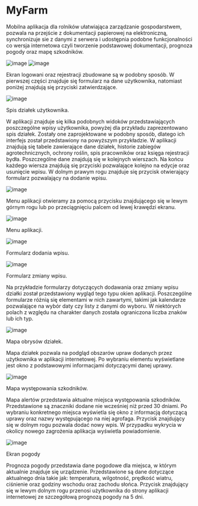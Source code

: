 # MyFarm
Mobilna aplikacja dla rolników ułatwiająca zarządzanie gospodarstwem, pozwala na przejście z dokumentacji papierowej na elektroniczną, synchronizuje sie z danymi z serwera i udostępnia podobne funkcjonalności co wersja internetowa czyli tworzenie podstawowej dokumentacji, prognoza pogody oraz mapę szkodników. 

![image](https://user-images.githubusercontent.com/56389485/212641183-b5eb4a9a-ee71-49a5-bea8-e1daad55d429.png) ![image](https://user-images.githubusercontent.com/56389485/212641276-9b1d3e78-9079-4b05-9178-7c9fccd7d837.png)

Ekran logowani oraz rejestracji zbudowane są w podobny sposób. W pierwszej części znajduje się formularz na dane użytkownika, natomiast poniżej znajdują się przyciski zatwierdzające.
 
 ![image](https://user-images.githubusercontent.com/56389485/212641426-24ddaa43-44b7-45a8-9a5f-d8d22d74a934.png)

Spis działek użytkownika.

W aplikacji znajduje się kilka podobnych widoków przedstawiających poszczególne wpisy użytkownika, powyżej dla przykładu zaprezentowano spis działek. Zostały one zaprojektowane w podobny sposób, dlatego ich interfejs został przedstawiony na powyższym przykładzie. W aplikacji znajdują się tabele zawierające dane działek, historie zabiegów agrotechnicznych, ochrony roślin, spis pracowników oraz księga rejestracji bydła. Poszczególne dane znajdują się w kolejnych wierszach. Na końcu każdego wiersza znajdują się przyciski pozwalające kolejno na edycje oraz usunięcie wpisu. W dolnym prawym rogu znajduje się przycisk otwierający formularz pozwalający na dodanie wpisu. 

![image](https://user-images.githubusercontent.com/56389485/212641760-8fc80049-e1ab-4ca6-9a0f-e1b7d16888b5.png)

Menu aplikacji otwieramy za pomocą przycisku znajdującego się w lewym górnym rogu lub po przeciągnięciu palcem od lewej krawędzi ekranu.
 
 ![image](https://user-images.githubusercontent.com/56389485/212641524-d5e85a13-b2ef-4a83-883b-8512135e5953.png)

Menu aplikacji.

![image](https://user-images.githubusercontent.com/56389485/212641923-4db0aa64-f9bd-4793-8cc9-97a8246a90de.png)

Formularz dodania wpisu.

 ![image](https://user-images.githubusercontent.com/56389485/212641955-51348297-d8cc-4cce-8bf8-51c5b4a97a9c.png)

Formularz zmiany wpisu.

Na przykładzie formularzy dotyczących dodawania oraz zmiany wpisu działki został przedstawiony wygląd tego typu okien aplikacji. Poszczególne formularze różnią się elementami w nich zawartymi, takimi jak kalendarze pozwalające na wybór daty czy listy z danymi do wyboru. W niektórych polach z względu na charakter danych została ograniczona liczba znaków lub ich typ.
 
 ![image](https://user-images.githubusercontent.com/56389485/212642057-a28069a8-bdd5-4368-8467-d80a1bd3ef7d.png)

Mapa obrysów działek.

Mapa działek pozwala na podgląd obszarów upraw dodanych przez użytkownika w aplikacji internetowej. Po wybraniu elementu wyświetlane jest okno z podstawowymi informacjami dotyczącymi danej uprawy.  
 
 ![image](https://user-images.githubusercontent.com/56389485/212642140-21797b78-e267-4bb5-b0bc-1a52c2b3b213.png)

Mapa występowania szkodników.

Mapa alertów przedstawia aktualne miejsca występowania szkodników. Przedstawione są znaczniki dodane nie wcześniej niż przed 30 dniami. Po wybraniu konkretnego miejsca wyświetla się okno z informacją dotyczącą uprawy oraz nazwy występującego na niej agrofaga. Przycisk znajdujący się w dolnym rogu pozwala dodać nowy wpis. W przypadku wykrycia w okolicy nowego zagrożenia aplikacja wyświetla powiadomienie.
 
 ![image](https://user-images.githubusercontent.com/56389485/212642218-9782c27b-0b21-4bab-81ba-f72003bba99e.png)

Ekran pogody

Prognoza pogody przedstawia dane pogodowe dla miejsca, w którym aktualnie znajduje się urządzenie. Przedstawione są dane dotyczące aktualnego dnia takie jak: temperatura, wilgotność, prędkość wiatru, ciśnienie oraz godziny wschodu oraz zachodu słońca. Przycisk znajdujący się w lewym dolnym rogu przenosi użytkownika do strony aplikacji internetowej ze szczegółową prognozą pogody na 5 dni.
